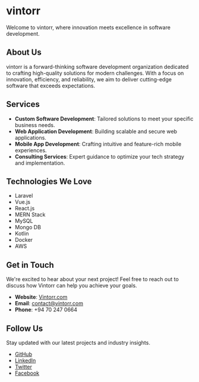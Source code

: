 # vintorr

Welcome to vintorr, where innovation meets excellence in software development.

## About Us

vintorr is a forward-thinking software development organization dedicated to crafting high-quality solutions for modern challenges. With a focus on innovation, efficiency, and reliability, we aim to deliver cutting-edge software that exceeds expectations.

## Services

- **Custom Software Development**: Tailored solutions to meet your specific business needs.
- **Web Application Development**: Building scalable and secure web applications.
- **Mobile App Development**: Crafting intuitive and feature-rich mobile experiences.
- **Consulting Services**: Expert guidance to optimize your tech strategy and implementation.

## Technologies We Love

- Laravel
- Vue.js
- React.js
- MERN Stack
- MySQL
- Mongo DB
- Kotlin
- Docker
- AWS

## Get in Touch

We're excited to hear about your next project! Feel free to reach out to discuss how Vintorr can help you achieve your goals.

- **Website**: [Vintorr.com](https://vintorr.com)
- **Email**: contact@vintorr.com
- **Phone**: +94 70 247 0664

## Follow Us

Stay updated with our latest projects and industry insights.

- [GitHub](https://github.com/Vintorr)
- [LinkedIn](https://www.linkedin.com/company/Vintorr)
- [Twitter](https://twitter.com/Vintorr)
- [Facebook](https://www.facebook.com/Vintorr)
